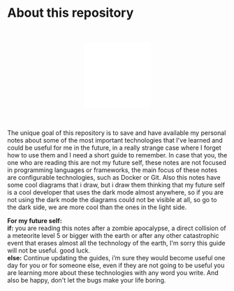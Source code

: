 # About this repository

<br>
<p align="center">
<img src="images/images_readme.gif" width="30%" height="auto"/>
</p>
<br>

The unique goal of this repository is to save and have available my personal notes about some of the most important technologies that I've learned and could be useful for me in the future, in a really strange case where I forget how to use them and I need a short guide to remember. In case that you, the one who are reading this are not my future self, these notes are not focused in programming languages or frameworks, the main focus of these notes are configurable technologies, such as Docker or Git.
Also this notes have some cool diagrams that i draw, but i draw them thinking that my future self is a cool developer that uses the dark mode almost anywhere, so if you are not using the dark mode the diagrams could not be visible at all, so go to the dark side, we are more cool than the ones in the light side.

**For my future self:** \
**if:** you are reading this notes after a zombie apocalypse, a direct collision of a meteorite level 5 or bigger with the earth or after any other catastrophic event that erases almost all the technology of the earth, I'm sorry this guide will not be useful. good luck.\
**else:** Continue updating the guides, i’m sure they would become useful one day for you or for someone else, even if they are not going to be useful you are learning more about these technologies with any word you write. And also be happy, don't let the bugs make your life boring.

